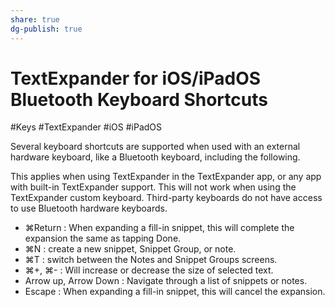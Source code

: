 ```yaml
---
share: true
dg-publish: true
---
```

# TextExpander for iOS/iPadOS Bluetooth Keyboard Shortcuts
#Keys #TextExpander #iOS #iPadOS

Several keyboard shortcuts are supported when used with an external hardware keyboard, like a Bluetooth keyboard, including the following.

This applies when using TextExpander in the TextExpander app, or any app with built-in TextExpander support. This will not work when using the TextExpander custom keyboard. Third-party keyboards do not have access to use Bluetooth hardware keyboards.

- ⌘Return : When expanding a fill-in snippet, this will complete the expansion the same as tapping Done.
- ⌘N : create a new snippet, Snippet Group, or note.
- ⌘T : switch between the Notes and Snippet Groups screens.
- ⌘+, ⌘- : Will increase or decrease the size of selected text.
- Arrow up, Arrow Down : Navigate through a list of snippets or notes.
- Escape : When expanding a fill-in snippet, this will cancel the expansion.
